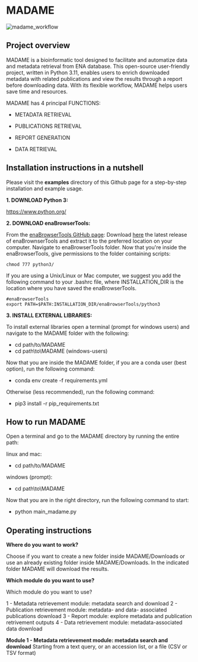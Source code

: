 # MADAME
![madame_workflow](https://github.com/Biome-team/MADAME/assets/130676054/0283f38f-d188-4348-93ea-b98379d4c4b8)

Project overview
----------------
MADAME is a bioinformatic tool designed to facilitate and automatize data and metadata retrieval from ENA database.
This open-source user-friendly project, written in Python 3.11, enables users to enrich downloaded metadata with related publications and view the results through a report before downloading data. With its flexible workflow, MADAME helps users save time and resources.

MADAME has 4 principal FUNCTIONS:

* METADATA RETRIEVAL

* PUBLICATIONS RETRIEVAL

* REPORT GENERATION

* DATA RETRIEVAL

Installation instructions in a nutshell
-------------------------
Please visit the **examples** directory of this Github page for a step-by-step installation and example usage.

**1. DOWNLOAD Python 3:**

https://www.python.org/

**2. DOWNLOAD enaBrowserTools:**

From the [enaBrowserTools GitHub page](https://github.com/enasequence/enaBrowserTools/tree/master):
Download [here](https://github.com/enasequence/enaBrowserTools/releases/latest) the latest release of enaBrownserTools and extract it to the preferred location on your computer. Navigate to enaBrowserTools folder. Now that you're inside the enaBrowserTools, give permissions to the folder containing scripts:
```
chmod 777 python3/
```
If you are using a Unix/Linux or Mac computer, we suggest you add the following command to your .bashrc file, where INSTALLATION_DIR is the location where you have saved the enaBrowserTools.
```
#enaBrowserTools
export PATH=$PATH:INSTALLATION_DIR/enaBrowserTools/python3
```

**3. INSTALL EXTERNAL LIBRARIES:**

To install external libraries open a terminal (prompt for windows users) and navigate to the MADAME folder with the following:
* cd path/to/MADAME
* cd path\to\MADAME (windows-users)

Now that you are inside the MADAME folder, if you are a conda user (best option), run the following command:
* conda env create -f requirements.yml

Otherwise (less recommended), run the following command:
* pip3 install -r pip_requirements.txt

How to run MADAME
------------------
Open a terminal and go to the MADAME directory by running the entire path:

linux and mac:

* cd path/to/MADAME  

windows (prompt):

* cd path\to\MADAME

Now that you are in the right directory, run the following command to start:

* python main_madame.py

Operating instructions
----------------------

**Where do you want to work?**

Choose if you want to create a new folder inside MADAME/Downloads or use an already existing folder inside MADAME/Downloads. In the indicated folder MADAME will download the results. 

**Which module do you want to use?**

 Which module do you want to use?

 1 - Metadata retrievement module: metadata search and download
 2 - Publication retrievement module: metadata- and data- associated publications download
 3 - Report module: explore metadata and publication retrivement outputs
 4 - Data retrievement module: metadata-associated data download

 **Module 1 - Metadata retrievement module: metadata search and download**
 Starting from a text query, or an accession list, or a file (CSV or TSV format) 
 
